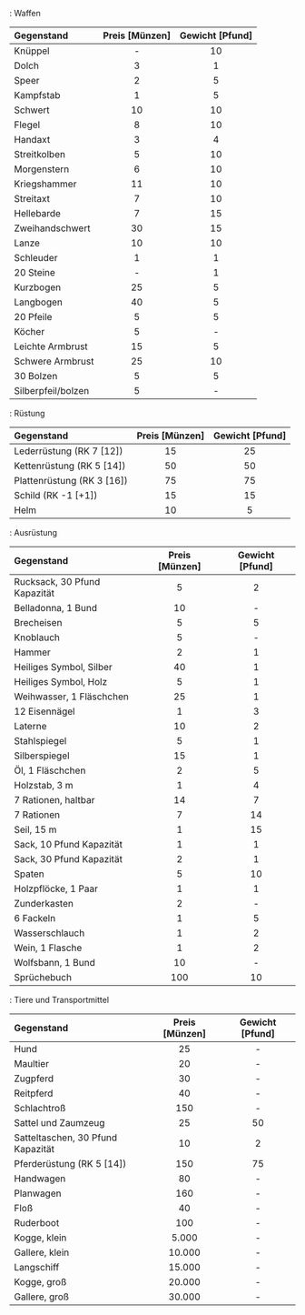 : Waffen

| Gegenstand | Preis [Münzen] | Gewicht [Pfund] |
|:-----------|:---------:|:-------:|
| Knüppel | - | 10 |
| Dolch | 3 | 1 |
| Speer | 2 | 5 |
| Kampfstab | 1 | 5 |
| Schwert | 10 | 10 |
| Flegel | 8 | 10 |
| Handaxt | 3 | 4 |
| Streitkolben | 5 | 10 |
| Morgenstern | 6 | 10 |
| Kriegshammer | 11 | 10 |
| Streitaxt | 7 | 10 |
| Hellebarde | 7 | 15 |
| Zweihandschwert | 30 | 15 |
| Lanze | 10 | 10 |
| Schleuder | 1 | 1 |
| 20 Steine | - | 1 |
| Kurzbogen | 25 | 5 |
| Langbogen | 40 | 5 |
| 20 Pfeile | 5 | 5 |
| Köcher | 5 | - |
| Leichte Armbrust | 15 | 5 |
| Schwere Armbrust | 25 | 10 |
| 30 Bolzen | 5 | 5 |
| Silberpfeil/bolzen | 5 | - |

: Rüstung 

| Gegenstand | Preis [Münzen] | Gewicht [Pfund] |
|:-----------|:---------:|:-------:|
| Lederrüstung (RK 7 [12]) | 15 | 25 |
| Kettenrüstung (RK 5 [14])| 50 | 50 |
| Plattenrüstung (RK 3 [16])| 75 | 75 |
| Schild (RK -1 [+1])| 15 | 15 |
| Helm | 10 | 5 |

: Ausrüstung

| Gegenstand | Preis [Münzen] | Gewicht [Pfund] |
|:-----------|:---------:|:-------:|
| Rucksack, 30 Pfund Kapazität | 5 | 2 |
| Belladonna, 1 Bund | 10 | - |
| Brecheisen | 5 | 5 |
| Knoblauch | 5 | - |
| Hammer | 2 | 1 |
| Heiliges Symbol, Silber | 40 | 1 |
| Heiliges Symbol, Holz | 5 | 1 |
| Weihwasser, 1 Fläschchen | 25 | 1 |
| 12 Eisennägel | 1 | 3 |
| Laterne | 10 | 2 |
| Stahlspiegel | 5 | 1 |
| Silberspiegel | 15 | 1 |
| Öl, 1 Fläschchen | 2 | 5 |
| Holzstab, 3 m | 1 | 4 |
| 7 Rationen, haltbar | 14 | 7 |
| 7 Rationen | 7 | 14 |
| Seil, 15 m | 1 | 15 |
| Sack, 10 Pfund Kapazität | 1 | 1 |
| Sack, 30 Pfund Kapazität | 2 | 1 |
| Spaten | 5 | 10 |
| Holzpflöcke, 1 Paar | 1 | 1 |
| Zunderkasten | 2 | - |
| 6 Fackeln | 1 | 5 |
| Wasserschlauch | 1 | 2 |
| Wein, 1 Flasche | 1 | 2 |
| Wolfsbann, 1 Bund | 10 | - |
| Sprüchebuch | 100 | 10 |

: Tiere und Transportmittel

| Gegenstand | Preis [Münzen] | Gewicht [Pfund] |
|:-----------|:---------:|:-------:|
| Hund | 25 | - |
| Maultier | 20 | - |
| Zugpferd | 30 | - |
| Reitpferd | 40 | - |
| Schlachtroß | 150 | - |
| Sattel und Zaumzeug | 25 | 50 |
| Satteltaschen, 30 Pfund Kapazität | 10 | 2 |
| Pferderüstung (RK 5 [14]) | 150 | 75 |
| Handwagen | 80 | - |
| Planwagen | 160 | - |
| Floß | 40 | - |
| Ruderboot | 100 | - |
| Kogge, klein | 5.000 | - |
| Gallere, klein | 10.000 | - |
| Langschiff | 15.000 | - |
| Kogge, groß | 20.000 | - |
| Gallere, groß | 30.000 | - |

